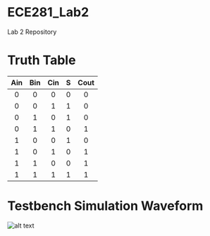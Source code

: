 ECE281_Lab2
===========

Lab 2 Repository 

# Truth Table

|Ain|Bin|Cin|S|Cout|
|:-:|:-:|:-:|:-:|:-:|
|0|0|0|0|0|
|0|0|1|1|0|
|0|1|0|1|0|
|0|1|1|0|1|
|1|0|0|1|0|
|1|0|1|0|1|
|1|1|0|0|1|
|1|1|1|1|1|

# Testbench Simulation Waveform 

![alt text](https://raw.github.com/aaronstolze/ECE281_Lab2/master/Waveform.PNG "Testbench Simulation")
